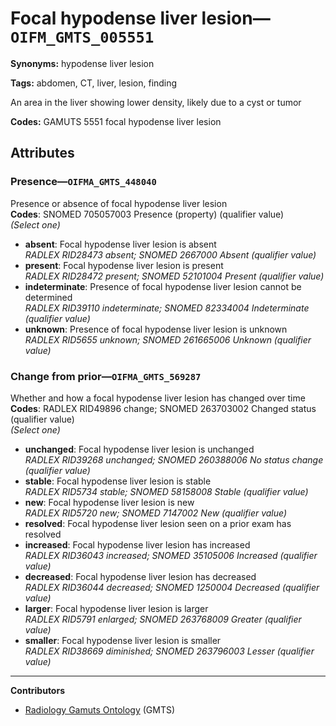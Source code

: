 # Focal hypodense liver lesion—`OIFM_GMTS_005551`

**Synonyms:** hypodense liver lesion

**Tags:** abdomen, CT, liver, lesion, finding

An area in the liver showing lower density, likely due to a cyst or tumor

**Codes:** GAMUTS 5551 focal hypodense liver lesion

## Attributes

### Presence—`OIFMA_GMTS_448040`

Presence or absence of focal hypodense liver lesion  
**Codes**: SNOMED 705057003 Presence (property) (qualifier value)  
*(Select one)*

- **absent**: Focal hypodense liver lesion is absent  
_RADLEX RID28473 absent; SNOMED 2667000 Absent (qualifier value)_
- **present**: Focal hypodense liver lesion is present  
_RADLEX RID28472 present; SNOMED 52101004 Present (qualifier value)_
- **indeterminate**: Presence of focal hypodense liver lesion cannot be determined  
_RADLEX RID39110 indeterminate; SNOMED 82334004 Indeterminate (qualifier value)_
- **unknown**: Presence of focal hypodense liver lesion is unknown  
_RADLEX RID5655 unknown; SNOMED 261665006 Unknown (qualifier value)_

### Change from prior—`OIFMA_GMTS_569287`

Whether and how a focal hypodense liver lesion has changed over time  
**Codes**: RADLEX RID49896 change; SNOMED 263703002 Changed status (qualifier value)  
*(Select one)*

- **unchanged**: Focal hypodense liver lesion is unchanged  
_RADLEX RID39268 unchanged; SNOMED 260388006 No status change (qualifier value)_
- **stable**: Focal hypodense liver lesion is stable  
_RADLEX RID5734 stable; SNOMED 58158008 Stable (qualifier value)_
- **new**: Focal hypodense liver lesion is new  
_RADLEX RID5720 new; SNOMED 7147002 New (qualifier value)_
- **resolved**: Focal hypodense liver lesion seen on a prior exam has resolved  
- **increased**: Focal hypodense liver lesion has increased  
_RADLEX RID36043 increased; SNOMED 35105006 Increased (qualifier value)_
- **decreased**: Focal hypodense liver lesion has decreased  
_RADLEX RID36044 decreased; SNOMED 1250004 Decreased (qualifier value)_
- **larger**: Focal hypodense liver lesion is larger  
_RADLEX RID5791 enlarged; SNOMED 263768009 Greater (qualifier value)_
- **smaller**: Focal hypodense liver lesion is smaller  
_RADLEX RID38669 diminished; SNOMED 263796003 Lesser (qualifier value)_

---

**Contributors**

- [Radiology Gamuts Ontology](https://gamuts.net/) (GMTS)